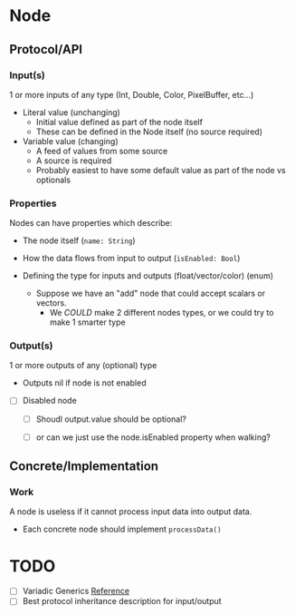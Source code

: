# Node 
## Protocol/API

### Input(s) 
1 or more inputs of any type (Int, Double, Color, PixelBuffer, etc...)
* Literal value (unchanging)
    * Initial value defined as part of the node itself
    * These can be defined in the Node itself (no source required)
* Variable value (changing)
    * A feed of values from some source
    * A source is required
    * Probably easiest to have some default value as part of the node vs optionals

### Properties
Nodes can have properties which describe:
* The node itself (`name: String`)
* How the data flows from input to output (`isEnabled: Bool`)  
 
* Defining the type for inputs and outputs (float/vector/color) (enum)
    * Suppose we have an "add" node that could accept scalars or vectors. 
        * We *COULD* make 2 different nodes types, or we could try to make 1 smarter type

 
### Output(s)
1 or more outputs of any (optional) type
* Outputs nil if node is not enabled
* [ ] Disabled node
    * [ ] Shoudl output.value should be optional?
    * [ ] or can we just use the node.isEnabled property when walking?
  

## Concrete/Implementation

### Work
A node is useless if it cannot process input data into output data. 
* Each concrete node should implement `processData()`

# TODO
* [ ] Variadic Generics
[Reference](https://www.hackingwithswift.com/swift/5.9/variadic-generics)
* [ ] Best protocol inheritance description for input/output
